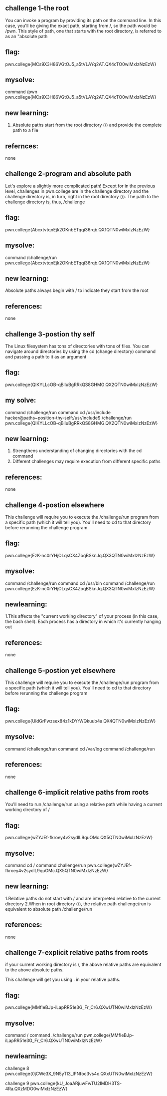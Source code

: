 ## challenge 1-the root
You can invoke a program by providing its path on the command line. In this case, you'll be giving the exact path, starting from /, so the path would be /pwn. This style of path, one that starts with the root directory, is referred to as an "absolute path

## flag:
pwn.college{MCs9X3H86VGtOJ5_a5tVLAYq2AT.QX4cTO0wiMxIzNzEzW}

## mysolve:

command /pwn
pwn.college{MCs9X3H86VGtOJ5_a5tVLAYq2AT.QX4cTO0wiMxIzNzEzW}

## new learning:
1. Absolute paths start from the root directory (/) and provide the complete path to a file

 ## refernces:
 none
 
   
## challenge 2-program and absolute path
Let's explore a slightly more complicated path! Except for in the previous level, challenges in pwn.college are in the challenge directory and the challenge directory is, in turn, right in the root directory (/). The path to the challenge directory is, thus, /challenge

## flag:

pwn.college{AbcxtvtqnEjk2OKnbETqqi36rqb.QX1QTN0wiMxIzNzEzW}

## mysolve:
command /challenge/run
pwn.college{AbcxtvtqnEjk2OKnbETqqi36rqb.QX1QTN0wiMxIzNzEzW}

## new learning:
Absolute paths always begin with / to indicate they start from the root

## references:
none

## challenge 3-postion thy self
The Linux filesystem has tons of directories with tons of files. You can navigate around directories by using the cd (change directory) command and passing a path to it as an argument

## flag:
pwn.college{QIKYLLcOB-qBlluBgRRkQS8GHMG.QX2QTN0wiMxIzNzEzW}

## my solve:
command /challenge/run
command cd /usr/include
hacker@paths~position-thy-self:/usr/include$ /challenge/run
pwn.college{QIKYLLcOB-qBlluBgRRkQS8GHMG.QX2QTN0wiMxIzNzEzW}

## new learning:
1. Strengthens understanding of changing directories with the cd command
2. Different challenges may require execution from different specific paths

## references:
none

## challenge 4-postion elsewhere
This challenge will require you to execute the /challenge/run program from a specific path (which it will tell you). You'll need to cd to that directory before rerunning the challenge program.

## flag:
pwn.college{EzK-nc0rYHjOLqsCX4ZoqBSknJq.QX3QTN0wiMxIzNzEzW}

## mysolve:
command /challenge/run
command cd /usr/bin
command /challenge/run
pwn.college{EzK-nc0rYHjOLqsCX4ZoqBSknJq.QX3QTN0wiMxIzNzEzW}

## newlearning:
1.This affects the "current working directory" of your process (in this case, the bash shell). Each process has a directory in which it's currently hanging out

## references:
none

 ## challenge 5-postion yet elsewhere
 This challenge will require you to execute the /challenge/run program from a specific path (which it will tell you). You'll need to cd to that directory before rerunning the challenge program

 ## flag:
 
pwn.college{UldGrFwzsex84z1kDYrWQkuub4a.QX4QTN0wiMxIzNzEzW}

## mysolve:
command /challenge/run
command cd /var/log
command /challenge/run

## references:
none

## challenge 6-implicit relative paths from roots
You'll need to run /challenge/run using a relative path while having a current working directory of /

## flag:

pwn.college{wZYJEf-fkroey4v2sydlL9quOMc.QX5QTN0wiMxIzNzEzW}

## mysolve:
command cd /
command challenge/run
pwn.college{wZYJEf-fkroey4v2sydlL9quOMc.QX5QTN0wiMxIzNzEzW}

## new learning:
1.Relative paths do not start with / and are interpreted relative to the current directory
2.When in root directory (/), the relative path challenge/run is equivalent to absolute path /challenge/run

## references:
none

## challenge 7-explicit relative paths from roots

if your current working directory is /, the above relative paths are equivalent to the above absolute paths.

This challenge will get you using . in your relative paths.


## flag:

pwn.college{MMfIeBJp-iLapRR51e3G_Fr_Cr6.QXwUTN0wiMxIzNzEzW}

## mysolve:
command /
command ./challenge/run
pwn.college{MMfIeBJp-iLapRR51e3G_Fr_Cr6.QXwUTN0wiMxIzNzEzW}

## newlearning:


challenge 8 
pwn.college{0jCWe3X_9N5yTI3_lPNfoc3vs4o.QXxUTN0wiMxIzNzEzW}

challenge 9
pwn.college{kU_JoaARjuwFwTU2IMDH3TS-4Ra.QXzMDO0wiMxIzNzEzW}
